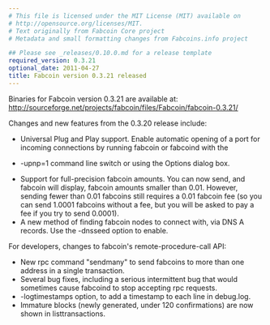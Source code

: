 ```yaml
---
# This file is licensed under the MIT License (MIT) available on
# http://opensource.org/licenses/MIT.
# Text originally from Fabcoin Core project
# Metadata and small formatting changes from Fabcoins.info project

## Please see _releases/0.10.0.md for a release template
required_version: 0.3.21
optional_date: 2011-04-27
title: Fabcoin version 0.3.21 released
---
```


Binaries for Fabcoin version 0.3.21 are available at:
  <http://sourceforge.net/projects/fabcoin/files/Fabcoin/fabcoin-0.3.21/>

Changes and new features from the 0.3.20 release include:

* Universal Plug and Play support.  Enable automatic opening of a port
for incoming connections by running fabcoin or fabcoind with the
- -upnp=1 command line switch or using the Options dialog box.
* Support for full-precision fabcoin amounts.  You can now send, and
fabcoin will display, fabcoin amounts smaller than 0.01.  However,
sending fewer than 0.01 fabcoins still requires a 0.01 fabcoin fee (so
you can send 1.0001 fabcoins without a fee, but you will be asked to
pay a fee if you try to send 0.0001).
* A new method of finding fabcoin nodes to connect with, via DNS A
records. Use the -dnsseed option to enable.

For developers, changes to fabcoin's remote-procedure-call API:

* New rpc command "sendmany" to send fabcoins to more than one address
in a single transaction.
* Several bug fixes, including a serious intermittent bug that would
sometimes cause fabcoind to stop accepting rpc requests. 
* -logtimestamps option, to add a timestamp to each line in debug.log.
* Immature blocks (newly generated, under 120 confirmations) are now
shown in listtransactions.
